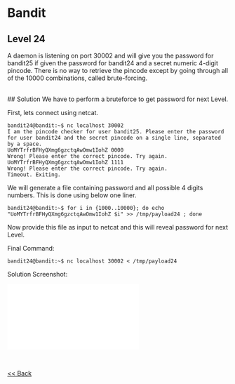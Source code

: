 # Bandit

## Level 24
A daemon is listening on port 30002 and will give you the password for bandit25 if given the password for bandit24 and a secret numeric 4-digit pincode. There is no way to retrieve the pincode except by going through all of the 10000 combinations, called brute-forcing.

<br/>
## Solution
We have to perform a bruteforce to get password for next Level.

First, lets connect using netcat.

```shell
bandit24@bandit:~$ nc localhost 30002                                                                                                                                
I am the pincode checker for user bandit25. Please enter the password for user bandit24 and the secret pincode on a single line, separated by a space.               
UoMYTrfrBFHyQXmg6gzctqAwOmw1IohZ 0000                                                                                                                                
Wrong! Please enter the correct pincode. Try again.                                                                                                                  
UoMYTrfrBFHyQXmg6gzctqAwOmw1IohZ 1111                                                                                                                                
Wrong! Please enter the correct pincode. Try again.                                                                                                                  
Timeout. Exiting. 
```

We will generate a file containing password and all possible 4 digits numbers. This is done using below one liner.

```shell
bandit24@bandit:~$ for i in {1000..10000}; do echo "UoMYTrfrBFHyQXmg6gzctqAwOmw1IohZ $i" >> /tmp/payload24 ; done
```

Now provide this file as input to netcat and this will reveal password for next Level.

Final Command:
```shell
bandit24@bandit:~$ nc localhost 30002 < /tmp/payload24
```

Solution Screenshot:

![Level 24 Image](./images/Level24.md)

<br/>

[<< Back](https://grey-fish.github.io/Bandit/index.html)
